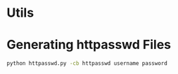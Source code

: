 # Utils

# Generating httpasswd Files

```sh
python httpasswd.py -cb httpasswd username password
```
